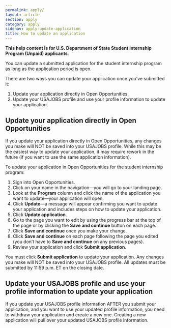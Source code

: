 ```yaml
---
permalink: apply/
layout: article
section: apply
category: apply
sidenav: apply-update-application
title: How to update an application 
---
```


**This help content is for U.S. Department of State Student Internship Program (Unpaid) applicants**.

You can update a submitted application for the student internship program as long as the application period is open.  

There are two ways you can update your application once you’ve submitted it:

1. Update your application directly in Open Opportunities.
2. Update your USAJOBS profile and use your profile information to update your application.

## Update your application directly in Open Opportunities

If you update your application directly in Open Opportunities, any changes you make will NOT be saved into your USAJOBS profile.  While this may be the easiest way to update your application, it may require rework in the future (if you want to use the same application information).

To update your application in Open Opportunities for the student internship program:

1. Sign into Open Opportunities.
2. Click on your name in the navigation—you will go to your landing page.
3. Look at the **Program** column and click the name of the application you want to update—your application will open.
4. Click **Update**—a message will appear confirming you want to update your application and includes steps on how to update your application.
5. Click **Update application**.
6. Go to the page you want to edit by using the progress bar at the top of the page or by clicking the **Save and continue** button on each page. 
7. Click **Save and continue** once you make your change.
8. Click **Save and continue** on each page following the page you edited (you don’t have to **Save and continue** on any previous pages).
9. Review your application and click **Submit application**.

You must click **Submit application** to update your application. Any changes you make will NOT be saved into your USAJOBS profile. All updates must be submitted by 11:59 p.m. ET on the closing date. 

## Update your USAJOBS profile and use your profile information to update your application

If you update your USAJOBS profile information AFTER you submit your application, and you want to use your updated profile information, you need to withdraw your application and create a new one. Creating a new application will pull over your updated USAJOBS profile information. 
